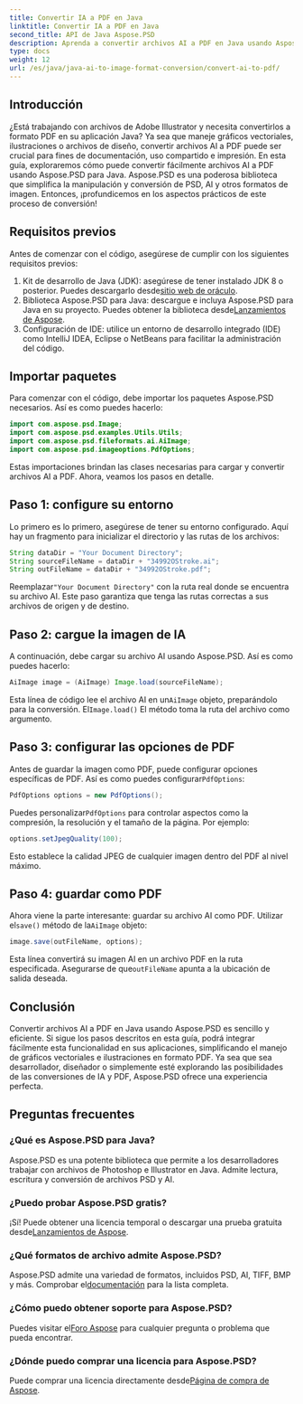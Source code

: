 ```yaml
---
title: Convertir IA a PDF en Java
linktitle: Convertir IA a PDF en Java
second_title: API de Java Aspose.PSD
description: Aprenda a convertir archivos AI a PDF en Java usando Aspose.PSD. Siga nuestra guía detallada paso a paso para administrar eficientemente sus conversiones de archivos.
type: docs
weight: 12
url: /es/java/java-ai-to-image-format-conversion/convert-ai-to-pdf/
---
```

## Introducción
¿Está trabajando con archivos de Adobe Illustrator y necesita convertirlos a formato PDF en su aplicación Java? Ya sea que maneje gráficos vectoriales, ilustraciones o archivos de diseño, convertir archivos AI a PDF puede ser crucial para fines de documentación, uso compartido e impresión. En esta guía, exploraremos cómo puede convertir fácilmente archivos AI a PDF usando Aspose.PSD para Java. Aspose.PSD es una poderosa biblioteca que simplifica la manipulación y conversión de PSD, AI y otros formatos de imagen. Entonces, ¡profundicemos en los aspectos prácticos de este proceso de conversión!
## Requisitos previos
Antes de comenzar con el código, asegúrese de cumplir con los siguientes requisitos previos:
1.  Kit de desarrollo de Java (JDK): asegúrese de tener instalado JDK 8 o posterior. Puedes descargarlo desde[sitio web de oráculo](https://www.oracle.com/java/technologies/javase-downloads.html).
2.  Biblioteca Aspose.PSD para Java: descargue e incluya Aspose.PSD para Java en su proyecto. Puedes obtener la biblioteca desde[Lanzamientos de Aspose](https://releases.aspose.com/psd/java/).
3. Configuración de IDE: utilice un entorno de desarrollo integrado (IDE) como IntelliJ IDEA, Eclipse o NetBeans para facilitar la administración del código.
## Importar paquetes
Para comenzar con el código, debe importar los paquetes Aspose.PSD necesarios. Así es como puedes hacerlo:
```java
import com.aspose.psd.Image;
import com.aspose.psd.examples.Utils.Utils;
import com.aspose.psd.fileformats.ai.AiImage;
import com.aspose.psd.imageoptions.PdfOptions;
```
Estas importaciones brindan las clases necesarias para cargar y convertir archivos AI a PDF. Ahora, veamos los pasos en detalle.

## Paso 1: configure su entorno
Lo primero es lo primero, asegúrese de tener su entorno configurado. Aquí hay un fragmento para inicializar el directorio y las rutas de los archivos:
```java
String dataDir = "Your Document Directory"; 
String sourceFileName = dataDir + "34992OStroke.ai";
String outFileName = dataDir + "34992OStroke.pdf";
```
 Reemplazar`"Your Document Directory"` con la ruta real donde se encuentra su archivo AI. Este paso garantiza que tenga las rutas correctas a sus archivos de origen y de destino.
## Paso 2: cargue la imagen de IA
A continuación, debe cargar su archivo AI usando Aspose.PSD. Así es como puedes hacerlo:
```java
AiImage image = (AiImage) Image.load(sourceFileName);
```
 Esta línea de código lee el archivo AI en un`AiImage` objeto, preparándolo para la conversión. El`Image.load()` El método toma la ruta del archivo como argumento.
## Paso 3: configurar las opciones de PDF
Antes de guardar la imagen como PDF, puede configurar opciones específicas de PDF. Así es como puedes configurar`PdfOptions`:
```java
PdfOptions options = new PdfOptions();
```
 Puedes personalizar`PdfOptions` para controlar aspectos como la compresión, la resolución y el tamaño de la página. Por ejemplo:
```java
options.setJpegQuality(100);
```
Esto establece la calidad JPEG de cualquier imagen dentro del PDF al nivel máximo.
## Paso 4: guardar como PDF
 Ahora viene la parte interesante: guardar su archivo AI como PDF. Utilizar el`save()` método de la`AiImage` objeto:
```java
image.save(outFileName, options);
```
 Esta línea convertirá su imagen AI en un archivo PDF en la ruta especificada. Asegurarse de que`outFileName` apunta a la ubicación de salida deseada.

## Conclusión
Convertir archivos AI a PDF en Java usando Aspose.PSD es sencillo y eficiente. Si sigue los pasos descritos en esta guía, podrá integrar fácilmente esta funcionalidad en sus aplicaciones, simplificando el manejo de gráficos vectoriales e ilustraciones en formato PDF. Ya sea que sea desarrollador, diseñador o simplemente esté explorando las posibilidades de las conversiones de IA y PDF, Aspose.PSD ofrece una experiencia perfecta.
## Preguntas frecuentes
### ¿Qué es Aspose.PSD para Java?
Aspose.PSD es una potente biblioteca que permite a los desarrolladores trabajar con archivos de Photoshop e Illustrator en Java. Admite lectura, escritura y conversión de archivos PSD y AI.
### ¿Puedo probar Aspose.PSD gratis?
 ¡Sí! Puede obtener una licencia temporal o descargar una prueba gratuita desde[Lanzamientos de Aspose](https://releases.aspose.com/psd/java/).
### ¿Qué formatos de archivo admite Aspose.PSD?
 Aspose.PSD admite una variedad de formatos, incluidos PSD, AI, TIFF, BMP y más. Comprobar el[documentación](https://reference.aspose.com/psd/java/) para la lista completa.
### ¿Cómo puedo obtener soporte para Aspose.PSD?
 Puedes visitar el[Foro Aspose](https://forum.aspose.com/c/psd/34) para cualquier pregunta o problema que pueda encontrar.
### ¿Dónde puedo comprar una licencia para Aspose.PSD?
 Puede comprar una licencia directamente desde[Página de compra de Aspose](https://purchase.aspose.com/buy).